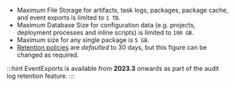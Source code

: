 - Maximum File Storage for artifacts, task logs, packages, package cache, and event exports is limited to `1 TB`.
- Maximum Database Size for configuration data (e.g. projects, deployment processes and inline scripts) is limited to `100 GB`.
- Maximum size for any single package is `5 GB`.
- [Retention policies](/docs/administration/retention-policies/index.md) are *defaulted* to 30 days, but this figure can be changed as required.

:::hint
EventExports is available from **2023.3** onwards as part of the audit log retention feature.
:::